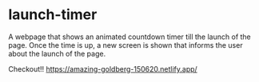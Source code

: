 # launch-timer

A webpage that shows an animated countdown timer till the launch of the page. Once the time is up, a new screen is shown that informs the user about the launch of the page.

Checkout!!
https://amazing-goldberg-150620.netlify.app/
